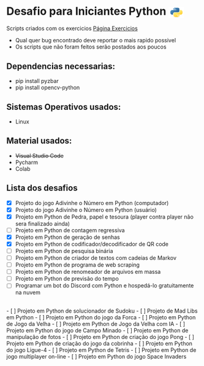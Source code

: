 # Desafio para Iniciantes Python  <img align="center" height="30" width="40" src="https://raw.githubusercontent.com/devicons/devicon/master/icons/python/python-original.svg">

Scripts criados com os exercicios [Página Exercicios](https://www.freecodecamp.org/portuguese/news/25-projetos-em-python-para-iniciantes-ideias-faceis-para-comecar-a-programar-em-python/)
 - Qual quer bug encontrado deve reportar o mais rapido possivel
 - Os scripts que não foram feitos serão postados aos poucos
 
## Dependencias necessarias:
 - pip install pyzbar
 - pip install opencv-python


## Sistemas Operativos usados:
 - Linux

## Material usados:
 - ~~Visual Studio Code~~
 - Pycharm
 - Colab

## Lista dos desafios

- [x] Projeto do jogo Adivinhe o Número em Python (computador)
- [x] Projeto do jogo Adivinhe o Número em Python (usuário)
- [x] Projeto em Python de Pedra, papel e tesoura (player contra player não sera finalizado ainda)
- [ ] Projeto em Python de contagem regressiva
- [x] Projeto em Python de geração de senhas
- [x] Projeto em Python de codificador/decodificador de QR code
- [ ] Projeto em Python de pesquisa binária
- [ ] Projeto em Python de criador de textos com cadeias de Markov
- [ ] Projeto em Python de programa de web scraping
- [ ] Projeto em Python de renomeador de arquivos em massa
- [ ] Projeto em Python de previsão do tempo
- [ ] Programar um bot do Discord com Python e hospedá-lo gratuitamente na nuvem
<br>
- [ ] Projeto em Python de solucionador de Sudoku
- [ ] Projeto de Mad Libs em Python
- [ ] Projeto em Python do jogo da Forca
- [ ] Projeto em Python de Jogo da Velha
- [ ] Projeto em Python de Jogo da Velha com IA
- [ ] Projeto em Python do jogo de Campo Minado
- [ ] Projeto em Python de manipulação de fotos
- [ ] Projeto em Python de criação do jogo Pong
- [ ] Projeto em Python de criação do jogo da cobrinha
- [ ] Projeto em Python do jogo Ligue-4
- [ ] Projeto em Python de Tetris
- [ ] Projeto em Python de jogo multiplayer on-line
- [ ] Projeto em Python do jogo Space Invaders
